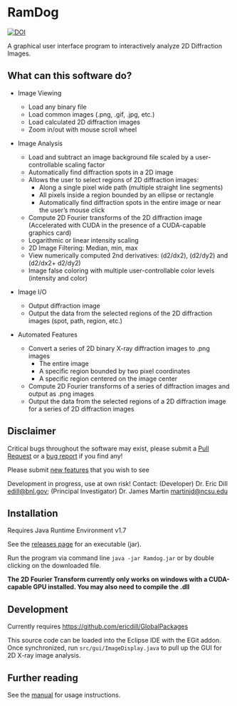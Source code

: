 RamDog
======
[![DOI](https://zenodo.org/badge/6651/TheMartinLab/RamDog.png)](http://dx.doi.org/10.5281/zenodo.12268)

A graphical user interface program to interactively analyze 2D Diffraction Images. 

What can this software do?
--------------------------

- Image Viewing
  - Load any binary file
  - Load common images (.png, .gif, .jpg, etc.)
  - Load calculated 2D diffraction images
  - Zoom in/out with mouse scroll wheel

- Image Analysis
  - Load and subtract an image background file scaled by a user-controllable scaling factor <br> 
  - Automatically find diffraction spots in a 2D image
  - Allows the user to select regions of 2D diffraction images:
    - Along a single pixel wide path (multiple straight line segments) 
    - All pixels inside a region bounded by an ellipse or rectangle
    - Automatically find diffraction spots in the entire image or near the user’s mouse click 
  - Compute 2D Fourier transforms of the 2D diffraction image (Accelerated with CUDA in the 
    presence of a CUDA-capable graphics card) 
  - Logarithmic or linear intensity scaling
  - 2D Image Filtering: Median, min, max 
  - View numerically computed 2nd derivatives: (d2/dx2), (d2/dy2) and (d2/dx2+ d2/dy2)
  - Image false coloring with multiple user-controllable color levels (intensity and color)

- Image I/O
  - Output diffraction image
  - Output the data from the selected regions of the 2D diffraction images (spot, path, region, etc.)

- Automated Features
  - Convert a series of 2D binary X-ray diffraction images to .png images
    - The entire image
    - A specific region bounded by two pixel coordinates
    - A specific region centered on the image center
  - Compute 2D Fourier transforms of a series of diffraction images and output as .png images
  - Output the data from the selected regions of a 2D diffraction image for a series of 2D diffraction images

Disclaimer
----------
Critical bugs throughout the software may exist, please submit a [Pull Request](https://github.com/TheMartinLab/RamDog/pulls) or a [bug report](https://github.com/TheMartinLab/RamDog/issues) if you find any!

Please submit [new features](https://github.com/TheMartinLab/RamDog/issues) that you wish to see

Development in progress, use at own risk! Contact: (Developer) Dr. Eric Dill edill@bnl.gov; 
(Principal Investigator) Dr. James Martin martinjd@ncsu.edu

Installation
------------
Requires Java Runtime Environment v1.7

See the [releases page](https://github.com/TheMartinLab/RamDog/releases) for an executable (jar).

Run the program via command line `java -jar Ramdog.jar` or by double clicking on the downloaded file.

**The 2D Fourier Transform currently only works on windows with a CUDA-capable GPU installed.  You may also need to compile the .dll**

Development
-----------
Currently requires https://github.com/ericdill/GlobalPackages 

This source code can be loaded into the Eclipse IDE with the EGit addon.  Once synchronized, run 
`src/gui/ImageDisplay.java` to pull up the GUI for 2D X-ray image analysis.  

Further reading
---------------
See the [manual](https://github.com/TheMartinLab/RamDog/raw/master/doc/Manual.pdf) for usage instructions.

